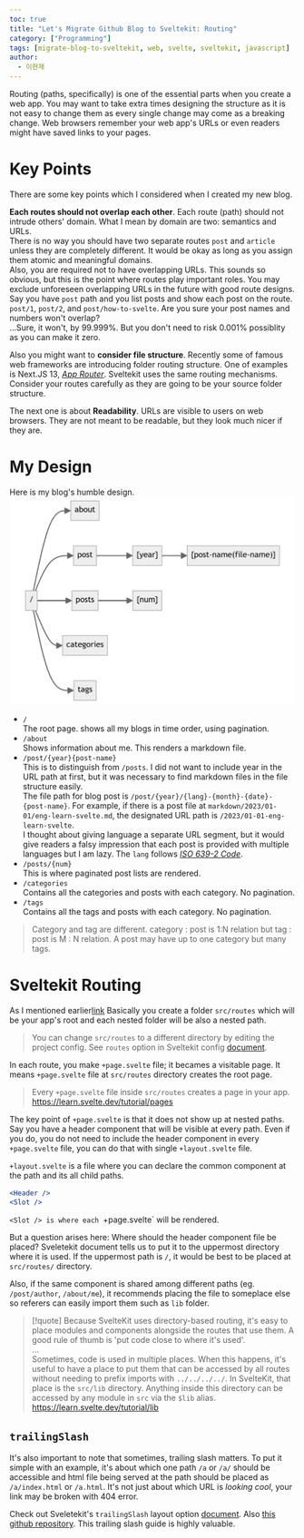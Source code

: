 ```yaml
---
toc: true
title: "Let's Migrate Github Blog to Sveltekit: Routing"
category: ["Programming"]
tags: [migrate-blog-to-sveltekit, web, svelte, sveltekit, javascript]
author:
  - 이현재
---
```


Routing (paths, specifically) is one of the essential parts when you create a web app.
You may want to take extra times designing the structure as it is not easy
to change them as every single change may come as a breaking change.
Web browsers remember your web app's URLs or even readers might have saved links to your pages.

# Key Points
There are some key points which I considered when I created my new blog.

**Each routes should not overlap each other**.
Each route (path) should not intrude others' domain.
What I mean by domain are two: semantics and URLs.<br>
There is no way you should have two separate routes `post` and `article`
unless they are completely different.
It would be okay as long as you assign them atomic and meaningful domains.<br>
Also, you are required not to have overlapping URLs.
This sounds so obvious, but this is the point where routes play important roles.
You may exclude unforeseen overlapping URLs in the future with good route designs.
Say you have `post` path and you list posts and show each post on the route.
`post/1`, `post/2`, and `post/how-to-svelte`.
Are you sure your post names and numbers won't overlap?<br>
...Sure, it won't, by 99.999%. But you don't need to risk 0.001% possiblity as you can make it zero.

Also you might want to **consider file structure**.
Recently some of famous web frameworks are introducing folder routing structure.
One of examples is Next.JS 13, [*App Router*][app-router].
Sveltekit uses the same routing mechanisms.
Consider your routes carefully as they are going to be your source folder structure.

The next one is about **Readability**.
URLs are visible to users on web browsers.
They are not meant to be readable, but they look much nicer if they are.

# My Design
Here is my blog's humble design.
![routing](/img/2024-03-16-en-migrate-blog-to-sveltekit-routing/routing-structure.png)

- `/`<br>
    The root page. shows all my blogs in time order, using pagination.
- `/about`<br>
    Shows information about me. This renders a markdown file.
- `/post/{year}{post-name}`<br>
    This is to distinguish from `/posts`.
    I did not want to include year in the URL path at first, but it was necessary to find markdown files in the file structure easily.<br>
    The file path for blog post is `/post/{year}/{lang}-{month}-{date}-{post-name}`. For example, if there is a post file at `markdown/2023/01-01/eng-learn-svelte.md`, the designated URL path is `/2023/01-01-eng-learn-svelte`.<br>
    I thought about giving language a separate URL segment, but it would give readers a falsy impression that each post is provided with multiple languages but I am lazy. The `lang` follows [*ISO 639-2 Code*][iso-639-2-code].
- `/posts/{num}`<br>
    This is where paginated post lists are rendered.
- `/categories`<br>
    Contains all the categories and posts with each category. No pagination.
- `/tags`<br>
    Contains all the tags and posts with each category. No pagination.

>Category and tag are different.
>category : post is 1:N relation but tag : post is M : N relation.
>A post may have up to one category but many tags.

# Sveltekit Routing
As I mentioned earlier[link][svelte-routing]
Basically you create a folder `src/routes` which will be your app's root
and each nested folder will be also a nested path.

>You can change `src/routes` to a different directory by editing the project config.
>See `routes` option in Sveltekit config [document][svelte-document].

In each route, you make `+page.svelte` file; it becames a visitable page.
It means `+page.svelte` file at `src/routes` directory creates the root page.

>Every `+page.svelte` file inside `src/routes` creates a page in your app.<br>
><https://learn.svelte.dev/tutorial/pages>

The key point of `+page.svelte` is that it does not show up at nested paths.
Say you have a header component that will be visible at every path.
Even if you do, you do not need to include the header component in every `+page.svelte` file,
you can do that with single `+layout.svelte` file.

`+layout.svelte` is a file where you can declare the common component at the path and its all child paths.

```jsx
<Header />
<Slot />
```

`<Slot /> is where each `+page.svelte` will be rendered.

But a question arises here: Where should the header component file be placed?
Sveletekit document tells us to put it to the uppermost directory where it is used.
If the uppermost path is `/`, it would be best to be placed at `src/routes/` directory.

Also, if the same component is shared among different paths (eg. `/post/author`, `/about/me`),
it recommends placing the file to someplace else so referers can easily import them such as `lib` folder.

>[!quote]
>Because SvelteKit uses directory-based routing, it's easy to place modules and components alongside the routes that use them. A good rule of thumb is 'put code close to where it's used'.<br>
>...<br>
>Sometimes, code is used in multiple places. When this happens, it's useful to have a place to put them that can be accessed by all routes without needing to prefix imports with `../../../../`. In SvelteKit, that place is the `src/lib` directory. Anything inside this directory can be accessed by any module in `src` via the `$lib` alias.<br>
><https://learn.svelte.dev/tutorial/lib>


## `trailingSlash`
It's also important to note that sometimes, trailing slash matters.
To put it simple with an example,
it's about which one path `/a` or `/a/` should be accessible and
html file being served at the path should be placed as `/a/index.html` or `/a.html`.
It's not just about which URL is *looking cool*, your link may be broken with 404 error.

Check out Sveletekit's `trailingSlash` layout option [document][svlete-trailing-slash].
Also [this github repository][trailing-slash-guide]. This trailing slash guide is highly valuable.

[app-router]: https://nextjs.org/docs/app/building-your-application/routing
[svelte-routing]: https://kit.svelte.dev/docs/routing
[svelte-document]: https://kit.svelte.dev/docs/configuration
[svlete-trailing-slash]: https://kit.svelte.dev/docs/page-options#trailingslash
[iso-639-2-code]: https://www.loc.gov/standards/iso639-2/php/code_list.php
[trailing-slash-guide]: https://github.com/slorber/trailing-slash-guide
